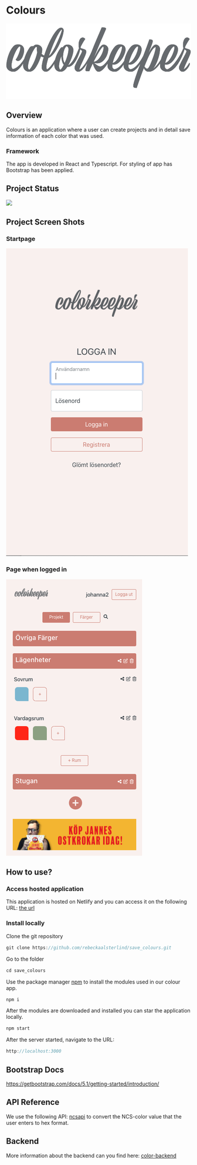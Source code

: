 # Colours

![coloursLogo](src/img/color-app-icon.png)

## Overview

Colours is an application where a user can create projects and in detail save information of each color that was used.

### Framework

The app is developed in React and Typescript. For styling of app has Bootstrap has been applied. 

## Project Status

![](https://img.shields.io/badge/work%20in%20progress-grey?style=for-the-badge&logo=Statuspal&labelColor=blue)

## Project Screen Shots

###  Startpage
![startpage](src/img/colors-start-page.png)

###  Page when logged in
![mainpage](src/img/colors-mainpage.png)

## How to use?

### Access hosted application

This application is hosted on Netlify and you can access it on the following URL: [the url]()

### Install locally

Clone the git repository

```javascript
git clone https://github.com/rebeckaalsterlind/save_colours.git
```

Go to the folder

```javascript
cd save_colours
```

Use the package manager [npm](https://www.npmjs.com/) to install the modules used in our colour app.

```javascript
npm i
```

After the modules are downloaded and installed you can star the application locally.

```javascript
npm start
```

After the server started, navigate to the URL:

```javascript
http://localhost:3000
```
## Bootstrap Docs
https://getbootstrap.com/docs/5.1/getting-started/introduction/

## API Reference

We use the following API: [ncsapi](https://github.com/MatsHaby/ncsapi) to convert the NCS-color value that the user enters to hex format.

## Backend

More information about the backend can you find here: [color-backend](https://github.com/MatsHaby/color-backend)
